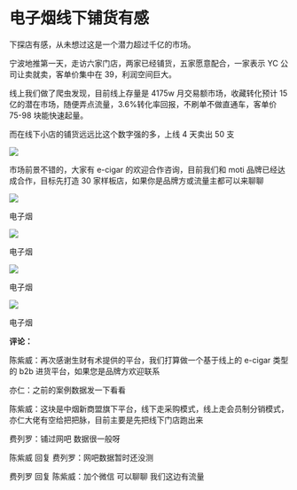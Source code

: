 # 电子烟线下铺货有感

下探店有感，从未想过这是一个潜力超过千亿的市场。

宁波地推第一天，走访六家门店，两家已经铺货，五家愿意配合，一家表示 YC 公司让卖就卖，客单价集中在 39，利润空间巨大。

线上我们做了爬虫发现，目前线上存量是 4175w 月交易额市场，收藏转化预计 15 亿的潜在市场，随便弄点流量，3.6%转化率回报，不刷单不做直通车，客单价 75-98 块能快速起量。

而在线下小店的铺货远远比这个数字强的多，上线 4 天卖出 50 支

![](img/700c27b87c5c22649ec7996a7a4170c6.jpg)

市场前景不错的，大家有 e-cigar 的欢迎合作咨询，目前我们和 moti 品牌已经达成合作，目标先打造 30 家样板店，如果你是品牌方或流量主都可以来聊聊

![](img/f740dea400d7ab727e487459d82775ac.jpg)

电子烟

![](img/d4f7bb2466adeea7918511326578caba.jpg)

电子烟

![](img/7223b10eac9bfb305722e98e2c96f6be.jpg)

电子烟

![](img/d3d331b2dcbb211be4e5a610911d39b0.jpg)

电子烟

**评论：**

陈紫威：再次感谢生财有术提供的平台，我们打算做一个基于线上的 e-cigar 类型的 b2b 进货平台，如果您是品牌方欢迎联系

亦仁：之前的案例数据发一下看看

陈紫威：这块是中烟新商盟旗下平台，线下走采购模式，线上走会员制分销模式，亦仁大佬有空给把把脉，目前主要是先把线下门店跑出来

费列罗：铺过网吧 数据很一般呀

陈紫威 回复 费列罗：网吧数据暂时还没测

费列罗 回复 陈紫威：加个微信 可以聊聊 我们这边有流量